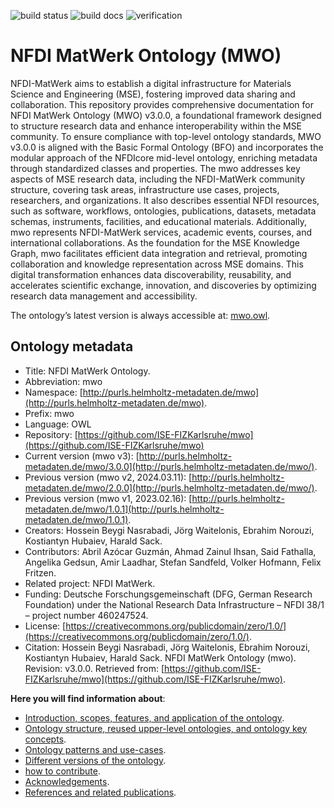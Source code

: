 ![build status](https://github.com/ISE-FIZKarlsruhe/nfdicore/actions/workflows/qc.yml/badge.svg)
![build docs](https://github.com/ISE-FIZKarlsruhe/nfdicore/actions/workflows/update-docs.yml/badge.svg)
![verification](https://github.com/ISE-FIZKarlsruhe/nfdicore/actions/workflows/verification.yml/badge.svg)


# NFDI MatWerk Ontology (MWO)
NFDI-MatWerk aims to establish a digital infrastructure for Materials Science and Engineering (MSE), fostering improved data sharing and collaboration. This repository provides comprehensive documentation for NFDI MatWerk Ontology (MWO) v3.0.0, a foundational framework designed to structure research data and enhance interoperability within the MSE community. To ensure compliance with top-level ontology standards, MWO v3.0.0 is aligned with the Basic Formal Ontology (BFO) and incorporates the modular approach of the NFDIcore mid-level ontology, enriching metadata through standardized classes and properties. The mwo addresses key aspects of MSE research data, including the NFDI-MatWerk community structure, covering task areas, infrastructure use cases, projects, researchers, and organizations. It also describes essential NFDI resources, such as software, workflows, ontologies, publications, datasets, metadata schemas, instruments, facilities, and educational materials. Additionally, mwo represents NFDI-MatWerk services, academic events, courses, and international collaborations. As the foundation for the MSE Knowledge Graph, mwo facilitates efficient data integration and retrieval, promoting collaboration and knowledge representation across MSE domains. This digital transformation enhances data discoverability, reusability, and accelerates scientific exchange, innovation, and discoveries by optimizing research data management and accessibility.

The ontology’s latest version is always accessible at: [mwo.owl](https://github.com/ISE-FIZKarlsruhe/mwo/blob/main/mwo.owl).

## Ontology metadata
- Title: NFDI MatWerk Ontology. 
- Abbreviation: mwo
- Namespace: [http://purls.helmholtz-metadaten.de/mwo](http://purls.helmholtz-metadaten.de/mwo).  
- Prefix: mwo 
- Language: OWL
- Repository: [https://github.com/ISE-FIZKarlsruhe/mwo](https://github.com/ISE-FIZKarlsruhe/mwo)   
- Current version (mwo v3): [http://purls.helmholtz-metadaten.de/mwo/3.0.0](http://purls.helmholtz-metadaten.de/mwo/). 
- Previous version (mwo v2, 2024.03.11): [http://purls.helmholtz-metadaten.de/mwo/2.0.0](http://purls.helmholtz-metadaten.de/mwo/). 
- Previous version (mwo v1, 2023.02.16): [http://purls.helmholtz-metadaten.de/mwo/1.0.1](http://purls.helmholtz-metadaten.de/mwo/1.0.1). 
- Creators: Hossein Beygi Nasrabadi, Jörg Waitelonis, Ebrahim Norouzi, Kostiantyn Hubaiev, Harald Sack. 
- Contributors: Abril Azócar Guzmán, Ahmad Zainul Ihsan, Said Fathalla, Angelika Gedsun, Amir Laadhar, Stefan Sandfeld, Volker Hofmann, Felix Fritzen. 
- Related project: NFDI MatWerk. 
- Funding: Deutsche Forschungsgemeinschaft (DFG, German Research Foundation) under the National Research Data Infrastructure – NFDI 38/1 – project number 460247524. 
- License: [https://creativecommons.org/publicdomain/zero/1.0/](https://creativecommons.org/publicdomain/zero/1.0/). 
- Citation: Hossein Beygi Nasrabadi, Jörg Waitelonis, Ebrahim Norouzi, Kostiantyn Hubaiev, Harald Sack. NFDI MatWerk Ontology (mwo). Revision: v3.0.0. Retrieved from: [https://github.com/ISE-FIZKarlsruhe/mwo](https://github.com/ISE-FIZKarlsruhe/mwo).  


**Here you will find information about**:   
- [Introduction, scopes, features, and application of the ontology](intro.md).  
- [Ontology structure, reused upper-level ontologies, and ontology key concepts](ontology.md).  
- [Ontology patterns and use-cases](patterns.md).  
- [Different versions of the ontology](versions.md).  
- [how to contribute](contributing.md).  
- [Acknowledgements](acknowledgements.md).  
- [References and related publications](refs.md).  


